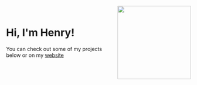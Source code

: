 <a href="https://www.youtube.com/watch?v=cvh0nX08nRw"><img align="right" width="200" height="200" src="https://imgur.com/DqTX0M0.png"></a>
<br/>
<h1>Hi, I'm Henry!</h1>
You can check out some of my projects below or on my <a href="https://henrygressmann.de">website</a>
